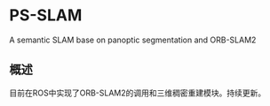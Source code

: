 # PS-SLAM
A semantic  SLAM base on panoptic segmentation and ORB-SLAM2
## 概述
目前在ROS中实现了ORB-SLAM2的调用和三维稠密重建模块。持续更新。
